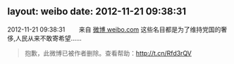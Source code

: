 layout: weibo
date: 2012-11-21 09:38:31
---
<meta name="referrer" content="no-referrer" />

2012-11-21 09:38:31  &nbsp;&nbsp;&nbsp;&nbsp;&nbsp;&nbsp; 来自 <a href="http://weibo.com/" rel="nofollow">微博 weibo.com</a>
这些名目都是为了维持党国的奢侈,人民从来不敢寄希望......
>  抱歉，此微博已被作者删除。查看帮助：http://t.cn/Rfd3rQV
